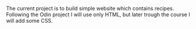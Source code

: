The current project is to build simple website which contains recipes.
Following the Odin project I will use only HTML, but later trough the course I will add some CSS.